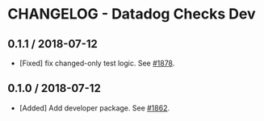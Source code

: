# CHANGELOG - Datadog Checks Dev

## 0.1.1 / 2018-07-12

* [Fixed] fix changed-only test logic. See [#1878](https://github.com/DataDog/integrations-core/pull/1878).

## 0.1.0 / 2018-07-12

* [Added] Add developer package. See [#1862](https://github.com/DataDog/integrations-core/pull/1862).
